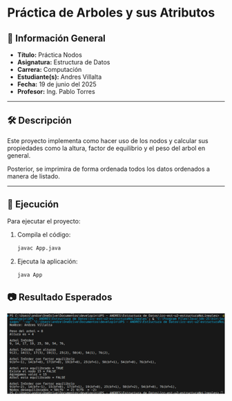 # Práctica de Arboles y sus Atributos

## 📌 Información General

- **Título:** Práctica Nodos
- **Asignatura:** Estructura de Datos
- **Carrera:** Computación
- **Estudiante(s):** Andres Villalta
- **Fecha:** 19 de junio del 2025
- **Profesor:** Ing. Pablo Torres

---

## 🛠️ Descripción

Este proyecto implementa como hacer uso de los nodos y calcular sus propiedades como la altura, factor de equilibrio y el peso del arbol en general.

Posterior, se imprimira de forma ordenada todos los datos ordenados a manera de listado.

---

## 🚀 Ejecución

Para ejecutar el proyecto:

1. Compila el código:
    ```bash
    javac App.java
    ```
2. Ejecuta la aplicación:
    ```bash
    java App
    ```


## 📷 Resultado Esperados

![alt text](image.png)


